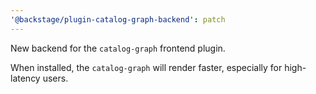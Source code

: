 ```yaml
---
'@backstage/plugin-catalog-graph-backend': patch
---
```


New backend for the `catalog-graph` frontend plugin.

When installed, the `catalog-graph` will render faster, especially for high-latency users.
